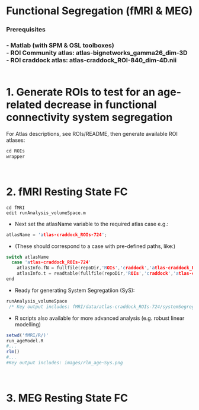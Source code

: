 # Functional Segregation (fMRI & MEG)

<h3> Prerequisites <h3>
- Matlab (with SPM & OSL toolboxes) </br>
- ROI Community atlas: atlas-bignetworks_gamma26_dim-3D </br>
- ROI craddock atlas:  atlas-craddock_ROI-840_dim-4D.nii </br></br>

<h1> 1. Generate ROIs to test for an age-related decrease in functional connectivity system segregation </h1>
For Atlas descriptions, see ROIs/README, then generate available ROI atlases:

```c
cd ROIs
wrapper
```
</br>

<h1> 2. fMRI Resting State FC </h1>

```
cd fMRI
edit runAnalysis_volumeSpace.m
```

- Next set the atlasName variable to the required atlas case e.g.:
```c
atlasName = 'atlas-craddock_ROIs-724';
```

- (These should correspond to a case with pre-defined paths, like:)
```c
switch atlasName
  case 'atlas-craddock_ROIs-724'
    atlasInfo.fN = fullfile(repoDir,'ROIs','craddock','atlas-craddock_ROI-724_dim-4D.nii');
    atlasInfo.t = readtable(fullfile(repoDir,'ROIs','craddock','atlas-craddock_ROI-724.csv'));
end
```

- Ready for generating System Segregatiion (SyS):
```c
runAnalysis_volumeSpace
 /* Key output includes: fMRI/data/atlas-craddock_ROIs-724/systemSegregationTable/SyS_associationOnly.csv
```
 
 - R scripts also available for more advanced analysis (e.g. robust linear modelling)
 ```R
setwd('fMRI/R/)'
run_ageModel.R 
#...
rlm()
#...
#Key output includes: images/rlm_age~Sys.png
 ```
 </br>


<h1> 3. MEG Resting State FC </h1>
